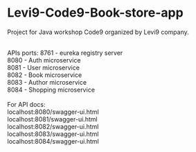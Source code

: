 # Levi9-Code9-Book-store-app
Project for Java workshop Code9 organized by Levi9 company.
<br>
<br>

APIs ports:
8761 - eureka registry server <br>
8080 - Auth microservice <br>
8081 - User microservice <br>
8082 - Book microservice <br>
8083 - Author microservice <br>
8084 - Shopping microservice <br>
<br>
For API docs: <br>
localhost:8080/swagger-ui.html <br>
localhost:8081/swagger-ui.html <br>
localhost:8082/swagger-ui.html <br>
localhost:8083/swagger-ui.html <br>
localhost:8084/swagger-ui.html <br>

